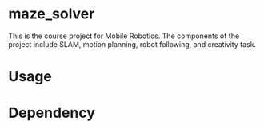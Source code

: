 # maze_solver
This is the course project for Mobile Robotics. 
The components of the project include SLAM, motion planning, robot following, and creativity task. 

# Usage

# Dependency 
